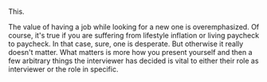 This.

The value of having a job while looking for a new one is overemphasized. Of course, it's true if you are suffering from lifestyle inflation or living paycheck to paycheck. In that case, sure, one is desperate. But otherwise it really doesn't matter. What matters is more how you present yourself and then a few arbitrary things the interviewer has decided is vital to either their role as interviewer or the role in specific.
